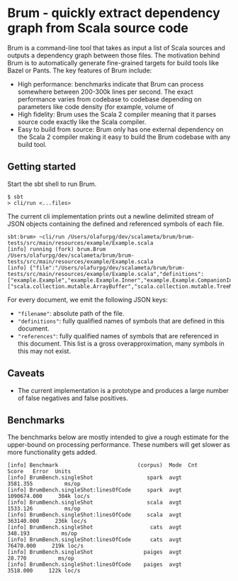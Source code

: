 # Brum - quickly extract dependency graph from Scala source code

Brum is a command-line tool that takes as input a list of Scala sources and
outputs a dependency graph between those files. The motivation behind Brum is to
automatically generate fine-grained targets for build tools like Bazel or Pants.
The key features of Brum include:

- High performance: benchmarks indicate that Brum can process somewhere between
  200-300k lines per second. The exact performance varies from codebase to
  codebase depending on parameters like code density (for example, volume of
- High fidelity: Brum uses the Scala 2 compiler meaning that it parses source
  code exactly like the Scala compiler.
- Easy to build from source: Brum only has one external dependency on the Scala
  2 compiler making it easy to build the Brum codebase with any build tool.

## Getting started

Start the sbt shell to run Brum.

```
$ sbt
> cli/run <...files>
```

The current cli implementation prints out a newline delimited stream of JSON
objects containing the defined and referenced symbols of each file.

```
sbt:brum> ~cli/run /Users/olafurpg/dev/scalameta/brum/brum-tests/src/main/resources/example/Example.scala
[info] running (fork) brum.Brum /Users/olafurpg/dev/scalameta/brum/brum-tests/src/main/resources/example/Example.scala
[info] {"file":"/Users/olafurpg/dev/scalameta/brum/brum-tests/src/main/resources/example/Example.scala","definitions":["example.Example","example.Example.Inner","example.Example.CompanionInner","example.Example.CompanionInner2"],"references":["scala.collection.mutable.ArrayBuffer","scala.collection.mutable.TreeMap","scala.math.BigDecimal","scala.concurrent","scala.annotation.strictfp","example.scala.annotation.strictfp","scala.math.Ordered","example.Example.scala.math.Ordered","example.Example.Int","example.Example.ArrayBuffer","example.Example.TreeMap","example.Example.defaultMathContext","scala.annotation.compileOnly","example.Example.scala.annotation.compileOnly","scala.concurrent.Future","example.Example.List","scala.util.Success","example.Example.scala.util.Success","example.Example.Ordering","scala.AnyRef","example.Example.Inner.scala.AnyRef","example.Example.scala.AnyRef","example.Example.CompanionInner.scala.AnyRef","example.Example.CompanionInner2.scala.AnyRef"]}
```

For every document, we emit the following JSON keys:

- `"filename"`: absolute path of the file.
- `"definitions"`: fully qualified names of symbols that are defined in this
  document.
- `"references"`: fully qualified names of symbols that are referenced in this
  document. This list is a gross overapproximation, many symbols in this may not
  exist.

## Caveats

- The current implementation is a prototype and produces a large number of false
  negatives and false positives.

## Benchmarks

The benchmarks below are mostly intended to give a rough estimate for the
upper-bound on processing performance. These numbers will get slower as more
functionality gets added.

```
[info] Benchmark                         (corpus)  Mode  Cnt        Score   Error  Units
[info] BrumBench.singleShot                 spark  avgt          3581.355          ms/op
[info] BrumBench.singleShot:linesOfCode     spark  avgt       1090674.000     304k loc/s
[info] BrumBench.singleShot                 scala  avgt          1533.126          ms/op
[info] BrumBench.singleShot:linesOfCode     scala  avgt        363140.000     236k loc/s
[info] BrumBench.singleShot                  cats  avgt           348.193          ms/op
[info] BrumBench.singleShot:linesOfCode      cats  avgt         76470.000     219k loc/s
[info] BrumBench.singleShot                paiges  avgt            28.770          ms/op
[info] BrumBench.singleShot:linesOfCode    paiges  avgt          3518.000     122k loc/s
```
